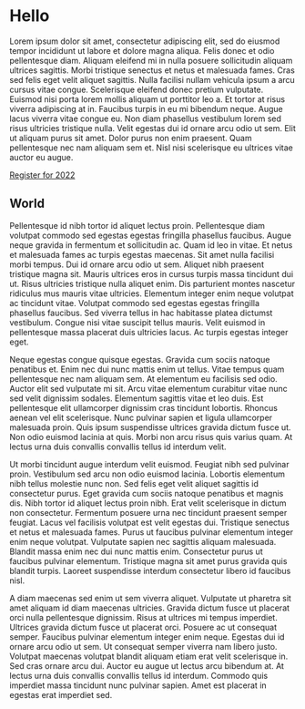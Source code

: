# Hello

Lorem ipsum dolor sit amet, consectetur adipiscing elit, sed do
eiusmod tempor incididunt ut labore et dolore magna aliqua. Felis
donec et odio pellentesque diam. Aliquam eleifend mi in nulla
posuere sollicitudin aliquam ultrices sagittis. Morbi tristique
senectus et netus et malesuada fames. Cras sed felis eget velit
aliquet sagittis. Nulla facilisi nullam vehicula ipsum a arcu cursus
vitae congue. Scelerisque eleifend donec pretium vulputate. Euismod
nisi porta lorem mollis aliquam ut porttitor leo a. Et tortor at
risus viverra adipiscing at in. Faucibus turpis in eu mi bibendum
neque. Augue lacus viverra vitae congue eu. Non diam phasellus
vestibulum lorem sed risus ultricies tristique nulla. Velit egestas
dui id ornare arcu odio ut sem. Elit ut aliquam purus sit amet.
Dolor purus non enim praesent. Quam pellentesque nec nam aliquam sem
et. Nisl nisi scelerisque eu ultrices vitae auctor eu augue.

[Register for 2022](https://docs.google.com/forms/d/e/1FAIpQLSfCNPpMFXcu2PW5rHAoytGNnLFNydT8EU53yLgeBCH4TVdtsA/viewform)

## World

Pellentesque id nibh tortor id aliquet lectus proin. Pellentesque
diam volutpat commodo sed egestas egestas fringilla phasellus
faucibus. Augue neque gravida in fermentum et sollicitudin ac. Quam
id leo in vitae. Et netus et malesuada fames ac turpis egestas
maecenas. Sit amet nulla facilisi morbi tempus. Dui id ornare arcu
odio ut sem. Aliquet nibh praesent tristique magna sit. Mauris
ultrices eros in cursus turpis massa tincidunt dui ut. Risus
ultricies tristique nulla aliquet enim. Dis parturient montes
nascetur ridiculus mus mauris vitae ultricies. Elementum integer
enim neque volutpat ac tincidunt vitae. Volutpat commodo sed egestas
egestas fringilla phasellus faucibus. Sed viverra tellus in hac
habitasse platea dictumst vestibulum. Congue nisi vitae suscipit
tellus mauris. Velit euismod in pellentesque massa placerat duis
ultricies lacus. Ac turpis egestas integer eget.

Neque egestas congue quisque egestas. Gravida cum sociis natoque
penatibus et. Enim nec dui nunc mattis enim ut tellus. Vitae tempus
quam pellentesque nec nam aliquam sem. At elementum eu facilisis sed
odio. Auctor elit sed vulputate mi sit. Arcu vitae elementum
curabitur vitae nunc sed velit dignissim sodales. Elementum sagittis
vitae et leo duis. Est pellentesque elit ullamcorper dignissim cras
tincidunt lobortis. Rhoncus aenean vel elit scelerisque. Nunc
pulvinar sapien et ligula ullamcorper malesuada proin. Quis ipsum
suspendisse ultrices gravida dictum fusce ut. Non odio euismod
lacinia at quis. Morbi non arcu risus quis varius quam. At lectus
urna duis convallis convallis tellus id interdum velit.

Ut morbi tincidunt augue interdum velit euismod. Feugiat nibh sed
pulvinar proin. Vestibulum sed arcu non odio euismod lacinia.
Lobortis elementum nibh tellus molestie nunc non. Sed felis eget
velit aliquet sagittis id consectetur purus. Eget gravida cum sociis
natoque penatibus et magnis dis. Nibh tortor id aliquet lectus proin
nibh. Erat velit scelerisque in dictum non consectetur. Fermentum
posuere urna nec tincidunt praesent semper feugiat. Lacus vel
facilisis volutpat est velit egestas dui. Tristique senectus et
netus et malesuada fames. Purus ut faucibus pulvinar elementum
integer enim neque volutpat. Vulputate sapien nec sagittis aliquam
malesuada. Blandit massa enim nec dui nunc mattis enim. Consectetur
purus ut faucibus pulvinar elementum. Tristique magna sit amet purus
gravida quis blandit turpis. Laoreet suspendisse interdum
consectetur libero id faucibus nisl.

A diam maecenas sed enim ut sem viverra aliquet. Vulputate ut
pharetra sit amet aliquam id diam maecenas ultricies. Gravida dictum
fusce ut placerat orci nulla pellentesque dignissim. Risus at
ultrices mi tempus imperdiet. Ultrices gravida dictum fusce ut
placerat orci. Posuere ac ut consequat semper. Faucibus pulvinar
elementum integer enim neque. Egestas dui id ornare arcu odio ut
sem. Ut consequat semper viverra nam libero justo. Volutpat maecenas
volutpat blandit aliquam etiam erat velit scelerisque in. Sed cras
ornare arcu dui. Auctor eu augue ut lectus arcu bibendum at. At
lectus urna duis convallis convallis tellus id interdum. Commodo
quis imperdiet massa tincidunt nunc pulvinar sapien. Amet est
placerat in egestas erat imperdiet sed.
</body>
</html>
